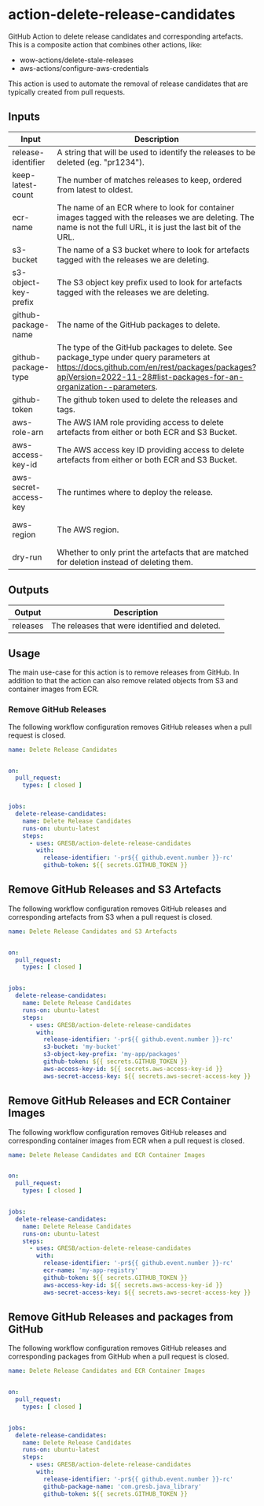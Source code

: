 # action-delete-release-candidates

GitHub Action to delete release candidates and corresponding artefacts.
This is a composite action that combines other actions, like:

- wow-actions/delete-stale-releases
- aws-actions/configure-aws-credentials

This action is used to automate the removal of release candidates that are typically created from pull requests.

## Inputs

| Input                 | Description                                                                                                                                                                                                  | Required | Default        |
|-----------------------|--------------------------------------------------------------------------------------------------------------------------------------------------------------------------------------------------------------|----------|----------------|
| release-identifier    | A string that will be used to identify the releases to be deleted (eg. "pr1234").                                                                                                                            | true     |                |
| keep-latest-count     | The number of matches releases to keep, ordered from latest to oldest.                                                                                                                                       | true     | '0'            |
| ecr-name              | The name of an ECR where to look for container images tagged with the releases we are deleting. The name is not the full URL, it is just the last bit of the URL.                                            | false    |                |
| s3-bucket             | The name of a S3 bucket where to look for artefacts tagged with the releases we are deleting.                                                                                                                | false    |                |
| s3-object-key-prefix  | The S3 object key prefix used to look for artefacts tagged with the releases we are deleting.                                                                                                                | false    |                |
| github-package-name   | The name of the GitHub packages to delete.                                                                                                                                                                   | false    |                |
| github-package-type   | The type of the GitHub packages to delete. See package_type under query parameters at https://docs.github.com/en/rest/packages/packages?apiVersion=2022-11-28#list-packages-for-an-organization--parameters. | false    | 'maven'        |
| github-token          | The github token used to delete the releases and tags.                                                                                                                                                       | true     |                |
| aws-role-arn          | The AWS IAM role providing access to delete artefacts from either or both ECR and S3 Bucket.                                                                                                                 | false    |                |
| aws-access-key-id     | The AWS access key ID providing access to delete artefacts from either or both ECR and S3 Bucket.                                                                                                            | false    |                |
| aws-secret-access-key | The runtimes where to deploy the release.                                                                                                                                                                    | false    |                |
| aws-region            | The AWS region.                                                                                                                                                                                              | false    | 'eu-central-1' |
| dry-run               | Whether to only print the artefacts that are matched for deletion instead of deleting them.                                                                                                                  | true     | 'true'         |

## Outputs

| Output   | Description                                    |
|----------|------------------------------------------------|
| releases | The releases that were identified and deleted. |

## Usage

The main use-case for this action is to remove releases from GitHub.
In addition to that the action can also remove related objects from S3 and container images from ECR.

### Remove GitHub Releases

The following workflow configuration removes GitHub releases when a pull request is closed.

```yaml
name: Delete Release Candidates


on:
  pull_request:
    types: [ closed ]


jobs:
  delete-release-candidates:
    name: Delete Release Candidates
    runs-on: ubuntu-latest
    steps:
      - uses: GRESB/action-delete-release-candidates
        with:
          release-identifier: '-pr${{ github.event.number }}-rc'
          github-token: ${{ secrets.GITHUB_TOKEN }}
```

## Remove GitHub Releases and S3 Artefacts

The following workflow configuration removes GitHub releases and corresponding artefacts from S3 when a pull request is
closed.

```yaml
name: Delete Release Candidates and S3 Artefacts


on:
  pull_request:
    types: [ closed ]


jobs:
  delete-release-candidates:
    name: Delete Release Candidates
    runs-on: ubuntu-latest
    steps:
      - uses: GRESB/action-delete-release-candidates
        with:
          release-identifier: '-pr${{ github.event.number }}-rc'
          s3-bucket: 'my-bucket'
          s3-object-key-prefix: 'my-app/packages'
          github-token: ${{ secrets.GITHUB_TOKEN }}
          aws-access-key-id: ${{ secrets.aws-access-key-id }}
          aws-secret-access-key: ${{ secrets.aws-secret-access-key }}
```

## Remove GitHub Releases and ECR Container Images

The following workflow configuration removes GitHub releases and corresponding container images from ECR when a pull
request is closed.

```yaml
name: Delete Release Candidates and ECR Container Images


on:
  pull_request:
    types: [ closed ]


jobs:
  delete-release-candidates:
    name: Delete Release Candidates
    runs-on: ubuntu-latest
    steps:
      - uses: GRESB/action-delete-release-candidates
        with:
          release-identifier: '-pr${{ github.event.number }}-rc'
          ecr-name: 'my-app-registry'
          github-token: ${{ secrets.GITHUB_TOKEN }}
          aws-access-key-id: ${{ secrets.aws-access-key-id }}
          aws-secret-access-key: ${{ secrets.aws-secret-access-key }}
```

## Remove GitHub Releases and packages from GitHub

The following workflow configuration removes GitHub releases and corresponding packages from GitHub when a pull
request is closed.

```yaml
name: Delete Release Candidates and ECR Container Images


on:
  pull_request:
    types: [ closed ]


jobs:
  delete-release-candidates:
    name: Delete Release Candidates
    runs-on: ubuntu-latest
    steps:
      - uses: GRESB/action-delete-release-candidates
        with:
          release-identifier: '-pr${{ github.event.number }}-rc'
          github-package-name: 'com.gresb.java_library'
          github-token: ${{ secrets.GITHUB_TOKEN }}
```
